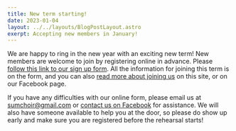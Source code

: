 ```yaml
---
title: New term starting!
date: 2023-01-04
layout: ../../layouts/BlogPostLayout.astro
exerpt: Accepting new members in January!
---
```


We are happy to ring in the new year with an exciting new term! New members are welcome to join by registering online in advance. Please [follow this link to our sign up form](https://forms.gle/BAaByvXZHgx4ubyN7). All the information for joining this term is on the form, and you can also [read more about joining us](/join/) on this site, or on our Facebook page.

If you have any difficulties with our online form, please email us at sumchoir@gmail.com or [contact us on Facebook](https://www.facebook.com/pages/Summerside-Community-Choir/125415017614194) for assistance. We will also have someone available to help you at the door, so please do show up early and make sure you are registered before the rehearsal starts!